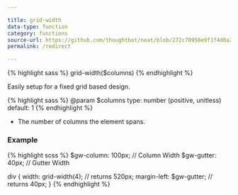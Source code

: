 ```yaml
---

title: grid-width
data-type: function
category: functions
source-url: https://github.com/thoughtbot/neat/blob/272c70958e9f1f4d0a2d95a49780f3d310ffe8d4/app/assets/stylesheets/grid/_private.scss#L19
permalink: /redirect

---
```


{% highlight sass %}
grid-width($columns)
{% endhighlight %}

Easily setup for a fixed grid based design.

{% highlight sass %}
@param $columns
  type: number (positive, unitless)
  default: 1
{% endhighlight %}
- The number of columns the element spans.

### Example

{% highlight scss %}
$gw-column: 100px;          // Column Width
$gw-gutter: 40px;           // Gutter Width

div {
  width: grid-width(4);     // returns 520px;
  margin-left: $gw-gutter;  // returns 40px;
}
{% endhighlight %}
